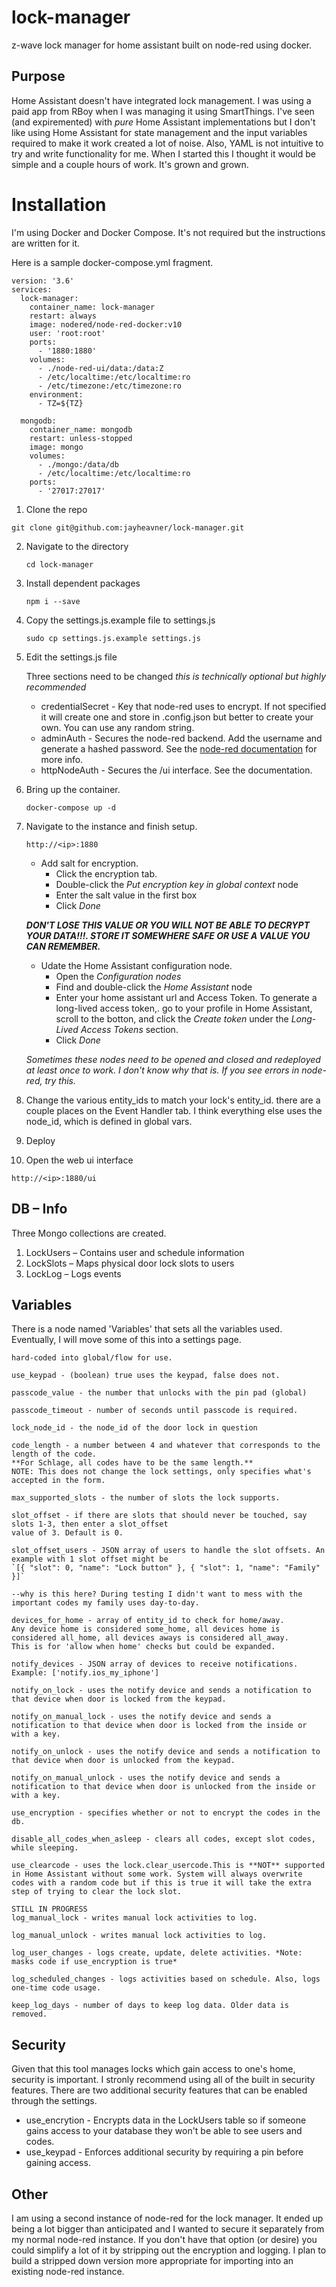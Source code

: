 # lock-manager
z-wave lock manager for home assistant built on node-red using docker.

## Purpose
Home Assistant doesn't have integrated lock management. I was using a paid app from RBoy when I was managing it using SmartThings. I've seen (and expiremented) with *pure* Home Assistant implementations but I don't like using Home Assistant for state management and the input variables required to make it work created a lot of noise. Also, YAML is not intuitive to try and write functionality for me. When I started this I thought it would be simple and a couple hours of work. It's grown and grown.
# Installation
I'm using Docker and Docker Compose. It's not required but the instructions are written for it.

Here is a sample docker-compose.yml fragment. 

```
version: '3.6'
services:
  lock-manager:
    container_name: lock-manager
    restart: always
    image: nodered/node-red-docker:v10
    user: 'root:root'
    ports:
      - '1880:1880'
    volumes:
      - ./node-red-ui/data:/data:Z
      - /etc/localtime:/etc/localtime:ro
      - /etc/timezone:/etc/timezone:ro
    environment:
      - TZ=${TZ}
  
  mongodb:
    container_name: mongodb
    restart: unless-stopped
    image: mongo
    volumes:
      - ./mongo:/data/db
      - /etc/localtime:/etc/localtime:ro
    ports:
      - '27017:27017'
```

1. Clone the repo
```
git clone git@github.com:jayheavner/lock-manager.git
```
2. Navigate to the directory
   ```
   cd lock-manager
   ```

3. Install dependent packages
   ```
   npm i --save

4. Copy the settings.js.example file to settings.js
   ```
   sudo cp settings.js.example settings.js
   ```

5. Edit the settings.js file

   Three sections need to be changed *this is technically optional but highly recommended*
   - credentialSecret - Key that node-red uses to encrypt. If not specified it will create one and store in
   .config.json but better to create your own. You can use any random string.
   - adminAuth - Secures the node-red backend. Add the username and generate a hashed password. See the [node-red documentation](https://nodered.org/docs/user-guide/runtime/securing-node-red) for more info.
   - httpNodeAuth - Secures the /ui interface. See the documentation.
   
6. Bring up the container.
   ```
   docker-compose up -d
   ```
7. Navigate to the instance and finish setup.
   ```
   http://<ip>:1880
   ```
   - Add salt for encryption.
     - Click the encryption tab.
     - Double-click the *Put encryption key in global context* node
     - Enter the salt value in the first box
     - Click *Done*
    
   **_DON'T LOSE THIS VALUE OR YOU WILL NOT BE ABLE TO DECRYPT YOUR DATA!!!. STORE IT SOMEWHERE SAFE OR USE A VALUE YOU CAN REMEMBER._**

   - Udate the Home Assistant configuration node.
     - Open the *Configuration nodes*
     - Find and double-click the *Home Assistant* node
     - Enter your home assistant url and Access Token. To generate a long-lived access token,. go to your profile in Home Assistant, scroll to the botton, and click the *Create token* under the *Long-Lived Access Tokens* section.
     - Click *Done*
     
   *Sometimes these nodes need to be opened and closed and redeployed at least once to work. I don't know why that is. If you see
   errors in node-red, try this.*

8. Change the various entity_ids to match your lock's entity_id. there are a couple places on the Event Handler tab. I think everything else uses the node_id, which is defined in global vars.

10. Deploy

11. Open the web ui interface
   ```
   http://<ip>:1880/ui
   ```

## DB – Info
Three Mongo collections are created.
1.	LockUsers – Contains user and schedule information
2.	LockSlots – Maps physical door lock slots to users
3.	LockLog – Logs events

## Variables
There is a node named 'Variables' that sets all the variables used. Eventually, I will move some of this into a settings page. 

```This sets all variables that would otherwise be 
hard-coded into global/flow for use.

use_keypad - (boolean) true uses the keypad, false does not.

passcode_value - the number that unlocks with the pin pad (global)

passcode_timeout - number of seconds until passcode is required.

lock_node_id - the node_id of the door lock in question

code_length - a number between 4 and whatever that corresponds to the length of the code.
**For Schlage, all codes have to be the same length.**
NOTE: This does not change the lock settings, only specifies what's accepted in the form.

max_supported_slots - the number of slots the lock supports.

slot_offset - if there are slots that should never be touched, say slots 1-3, then enter a slot_offset
value of 3. Default is 0.

slot_offset_users - JSON array of users to handle the slot offsets. An example with 1 slot offset might be
`[{ "slot": 0, "name": "Lock button" }, { "slot": 1, "name": "Family" }]`

--why is this here? During testing I didn't want to mess with the important codes my family uses day-to-day.

devices_for_home - array of entity_id to check for home/away. 
Any device home is considered some_home, all devices home is considered all_home, all devices aways is considered all_away.
This is for 'allow when home' checks but could be expanded.

notify_devices - JSON array of devices to receive notifications. Example: ['notify.ios_my_iphone']

notify_on_lock - uses the notify device and sends a notification to that device when door is locked from the keypad.

notify_on_manual_lock - uses the notify device and sends a notification to that device when door is locked from the inside or with a key.

notify_on_unlock - uses the notify device and sends a notification to that device when door is unlocked from the keypad.

notify_on_manual_unlock - uses the notify device and sends a notification to that device when door is unlocked from the inside or with a key.

use_encryption - specifies whether or not to encrypt the codes in the db.

disable_all_codes_when_asleep - clears all codes, except slot codes, while sleeping. 

use_clearcode - uses the lock.clear_usercode.This is **NOT** supported in Home Assistant without some work. System will always overwrite
codes with a random code but if this is true it will take the extra step of trying to clear the lock slot.

STILL IN PROGRESS
log_manual_lock - writes manual lock activities to log.

log_manual_unlock - writes manual lock activities to log.

log_user_changes - logs create, update, delete activities. *Note: masks code if use_encryption is true*

log_scheduled_changes - logs activities based on schedule. Also, logs one-time code usage.

keep_log_days - number of days to keep log data. Older data is removed.
```

## Security
Given that this tool manages locks which gain access to one's home, security is important. I stronly recommend using all of the built in security features. There are two additional security features that can be enabled through the settings.
  - use_encrytion - Encrypts data in the LockUsers table so if someone gains access to your database they won't be able to see users and codes.
  - use_keypad - Enforces additional security by requiring a pin before gaining access.
  
## Other
I am using a second instance of node-red for the lock manager. It ended up being a lot bigger than anticipated and I wanted to secure it separately from my normal node-red instance. If you don't have that option (or desire) you could simplify a lot of it by stripping out the encryption and logging. I plan to build a stripped down version more appropriate for importing into an existing node-red instance.
